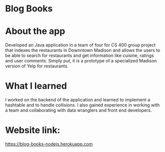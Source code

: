 # Blog Books

# About the app

Developed an Java application in a team of four for CS 400 group project that indexes the restaurants in Downntown Madison and allows the users to be able to search for restaurants and get information like cuisine, ratings and user comments. Simply put, it is a prototype of a specialized Madison version of Yelp for restaurants.

# What I learned

I worked on the backend of the application and learned to implement a hashtable and to handle collisions. I also gained experience in working with a team and collaborating with data wranglers and front end developers.

# Website link:
https://blog-books-nodejs.herokuapp.com
